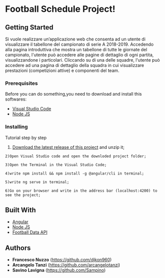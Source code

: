 # Football Schedule Project!


## Getting Started

Si vuole realizzare un’applicazione web che consenta ad un utente di visualizzare il tabellone del campionato di serie A 2018-2019. Accedendo alla pagina introduttiva che mostra un tabellone di tutte le giornate del campionato, l'utente può accedere alle pagine di dettaglio di ogni partita, visualizzandone i particolari. Cliccando su di una delle squadre, l'utente può accedere ad una pagina di dettaglio della squadra in cui visualizzare prestazioni (competizioni attive) e componenti del team.

### Prerequisites

Before you can do something,you need to download and install this softwares:


* [Visual Studio Code](https://code.visualstudio.com/)
* [Node JS](https://nodejs.org/it/)


### Installing

Tutorial step by step

1) [Download the latest release of this project](https://github.com/arcangelotanzi/football_schedule/releases) and unzip it;


```
2)Open Visual Studio code and open the downloded project folder;
```

```
3)Open the Terminal in the Visual Studio Code;
```

```
4)write npm install && npm install -g @angular/cli in terminal;
```


```
5)write ng serve in terminal;
```

```
6)Go on your browser and write in the address bar (localhost:4200) to see the project;
```

## Built With

* [Angular](https://angular.io/) 
* [Node JS](https://nodejs.org/it/)
* [Football Data API](https://www.football-data.org)



## Authors

* **Francesco Nuzzo** (https://github.com/djkon960)
* **Arcangelo Tanzi** (https://github.com/arcangelotanzi)
* **Savino Lavigna** (https://github.com/Sampino)



